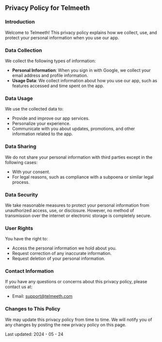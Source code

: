 ## Privacy Policy for Telmeeth

### Introduction

Welcome to Telmeeth! This privacy policy explains how we collect, use, and protect your personal information when you use our app.

### Data Collection

We collect the following types of information:
- **Personal Information**: When you sign in with Google, we collect your email address and profile information.
- **Usage Data**: We collect information about how you use our app, such as features accessed and time spent on the app.

### Data Usage

We use the collected data to:
- Provide and improve our app services.
- Personalize your experience.
- Communicate with you about updates, promotions, and other information related to the app.

### Data Sharing

We do not share your personal information with third parties except in the following cases:
- With your consent.
- For legal reasons, such as compliance with a subpoena or similar legal process.

### Data Security

We take reasonable measures to protect your personal information from unauthorized access, use, or disclosure. However, no method of transmission over the internet or electronic storage is completely secure.

### User Rights

You have the right to:
- Access the personal information we hold about you.
- Request correction of any inaccurate information.
- Request deletion of your personal information.

### Contact Information

If you have any questions or concerns about this privacy policy, please contact us at:
- Email: support@telmeeth.com

### Changes to This Policy

We may update this privacy policy from time to time. We will notify you of any changes by posting the new privacy policy on this page.

Last updated: 2024 - 05 - 24
